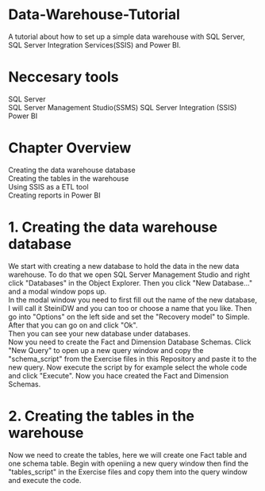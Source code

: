# Data-Warehouse-Tutorial
A tutorial about how to set up a simple data warehouse with SQL Server, SQL Server Integration Services(SSIS) and Power BI.

# Neccesary tools
SQL Server  
SQL Server Management Studio(SSMS) 
SQL Server Integration (SSIS)  
Power BI  

# Chapter Overview
Creating the data warehouse database  
Creating the tables in the warehouse  
Using SSIS as a ETL tool  
Creating reports in Power BI

# 1. Creating the data warehouse database
We start with creating a new database to hold the data in the new data warehouse. To do that we open SQL Server Management Studio and right click "Databases" in the Object Explorer. Then you click "New Database..." and a modal window pops up.  
In the modal window you need to first fill out the name of the new database, I will call it SteiniDW and you can too or choose a name that you like. Then go into "Options" on the left side and set the "Recovery model" to Simple. After that you can go on and click "Ok".  
Then you can see your new database under databases.  
Now you need to create the Fact and Dimension Database Schemas. Click "New Query" to open up a new query window and copy the "schema_script" from the Exercise files in this Repository and paste it to the new query. Now execute the script by for example select the whole code and click "Execute". Now you hace created the Fact and Dimension Schemas.  

# 2. Creating the tables in the warehouse
Now we need to create the tables, here we will create one Fact table and one schema table. Begin with openiing a new query window then find the "tables_script" in the Exercise files and copy them into the query window and execute the code.  
